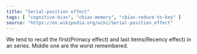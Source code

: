 ```yaml
---
title: "Serial-position effect"
tags: [ "cognitive-bias", "cbias-memory", "cbias-reduce-to-key" ]
source: "https://en.wikipedia.org/wiki/Serial-position_effect"
---
```


We tend to recall the first(Primacy effect) and last items(Recency effect) in an series. Middle one are the worst remembered. 
